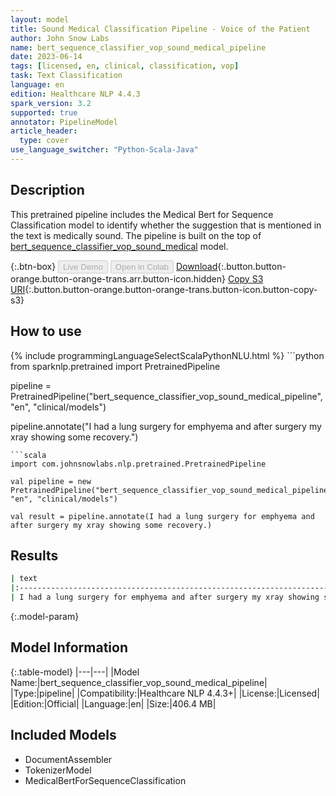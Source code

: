 ```yaml
---
layout: model
title: Sound Medical Classification Pipeline - Voice of the Patient
author: John Snow Labs
name: bert_sequence_classifier_vop_sound_medical_pipeline
date: 2023-06-14
tags: [licensed, en, clinical, classification, vop]
task: Text Classification
language: en
edition: Healthcare NLP 4.4.3
spark_version: 3.2
supported: true
annotator: PipelineModel
article_header:
  type: cover
use_language_switcher: "Python-Scala-Java"
---
```


## Description

This pretrained pipeline includes the Medical Bert for Sequence Classification model to identify whether the suggestion that is mentioned in the text is medically sound. The pipeline is built on the top of  [bert_sequence_classifier_vop_sound_medical](https://nlp.johnsnowlabs.com/2023/06/13/bert_sequence_classifier_vop_sound_medical_en.html) model.

{:.btn-box}
<button class="button button-orange" disabled>Live Demo</button>
<button class="button button-orange" disabled>Open in Colab</button>
[Download](https://s3.amazonaws.com/auxdata.johnsnowlabs.com/clinical/models/bert_sequence_classifier_vop_sound_medical_pipeline_en_4.4.3_3.2_1686710496292.zip){:.button.button-orange.button-orange-trans.arr.button-icon.hidden}
[Copy S3 URI](s3://auxdata.johnsnowlabs.com/clinical/models/bert_sequence_classifier_vop_sound_medical_pipeline_en_4.4.3_3.2_1686710496292.zip){:.button.button-orange.button-orange-trans.button-icon.button-copy-s3}

## How to use



<div class="tabs-box" markdown="1">
{% include programmingLanguageSelectScalaPythonNLU.html %}
```python
from sparknlp.pretrained import PretrainedPipeline

pipeline = PretrainedPipeline("bert_sequence_classifier_vop_sound_medical_pipeline", "en", "clinical/models")

pipeline.annotate("I had a lung surgery for emphyema and after surgery my xray showing some recovery.")
```
```scala
import com.johnsnowlabs.nlp.pretrained.PretrainedPipeline

val pipeline = new PretrainedPipeline("bert_sequence_classifier_vop_sound_medical_pipeline", "en", "clinical/models")

val result = pipeline.annotate(I had a lung surgery for emphyema and after surgery my xray showing some recovery.)
```
</div>

## Results

```bash
| text                                                                               | prediction   |
|:-----------------------------------------------------------------------------------|:-------------|
| I had a lung surgery for emphyema and after surgery my xray showing some recovery. | True         |
```

{:.model-param}
## Model Information

{:.table-model}
|---|---|
|Model Name:|bert_sequence_classifier_vop_sound_medical_pipeline|
|Type:|pipeline|
|Compatibility:|Healthcare NLP 4.4.3+|
|License:|Licensed|
|Edition:|Official|
|Language:|en|
|Size:|406.4 MB|

## Included Models

- DocumentAssembler
- TokenizerModel
- MedicalBertForSequenceClassification
